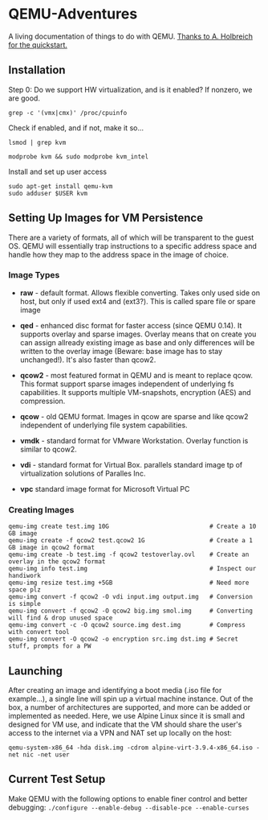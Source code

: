 # QEMU-Adventures
A living documentation of things to do with QEMU.  [Thanks to A. Holbreich for the quickstart.](http://alexander.holbreich.org/qemu-kvm-introduction/)

## Installation
Step 0: Do we support HW virtualization, and is it enabled?  If nonzero, we are good.
```
grep -c '(vmx|cmx)' /proc/cpuinfo
```

Check if enabled, and if not, make it so...
```
lsmod | grep kvm

modprobe kvm && sudo modprobe kvm_intel
```
Install and set up user access
```
sudo apt-get install qemu-kvm
sudo adduser $USER kvm
```

## Setting Up Images for VM Persistence
There are a variety of formats, all of which will be transparent to the guest OS.  QEMU will essentially trap instructions to a specific address space and handle how they map to the address space in the image of choice.
### Image Types
+ **raw** - default format. Allows flexible converting. Takes only used side on host, but only if used ext4 and (ext3?). This is called spare file or spare image

+ **qed** - enhanced disc format for faster access (since QEMU 0.14). It supports overlay and sparse images. Overlay means that on create you can assign allready existing image as base and only differences will be written to the overlay image (Beware: base image has to stay unchanged!). It's also faster than qcow2.

+ **qcow2** - most featured format in QEMU and is meant to replace qcow. This format support sparse images independent of underlying fs capabilities. It supports multiple VM-snapshots, encryption (AES) and compression.

+ **qcow** - old QEMU format. Images in qcow are sparse and like qcow2 independent of underlying file system capabilities.

+ **vmdk** - standard format for VMware Workstation. Overlay function is similar to qcow2.

+ **vdi** - standard format for Virtual Box.
parallels standard image tp of virtualization solutions of Paralles Inc.

+ **vpc** standard image format for Microsoft Virtual PC

### Creating Images
```shell
qemu-img create test.img 10G                            # Create a 10 GB image
qemu-img create -f qcow2 test.qcow2 1G                  # Create a 1 GB image in qcow2 format
qemu-img create -b test.img -f qcow2 testoverlay.ovl    # Create an overlay in the qcow2 format
qemu-img info test.img                                  # Inspect our handiwork
qemu-img resize test.img +5GB                           # Need more space plz
qemu-img convert -f qcow2 -O vdi input.img output.img   # Conversion is simple
qemu-img convert -f qcow2 -O qcow2 big.img smol.img     # Converting will find & drop unused space
qemu-img convert -c -O qcow2 source.img dest.img        # Compress with convert tool
qemu-img convert -O qcow2 -o encryption src.img dst.img # Secret stuff, prompts for a PW
```

## Launching
After creating an image and identifying a boot media (.iso file for example...), a single line will spin up a virtual machine instance.  Out of the box, a number of architectures are supported, and more can be added or implemented as needed.  Here, we use Alpine Linux since it is small and designed for VM use, and indicate that the VM should share the user's access to the internet via a VPN and NAT set up locally on the host:
```shell
qemu-system-x86_64 -hda disk.img -cdrom alpine-virt-3.9.4-x86_64.iso -net nic -net user
```

## Current Test Setup
Make QEMU with the following options to enable finer control and better debugging:
```./configure --enable-debug --disable-pce --enable-curses```
